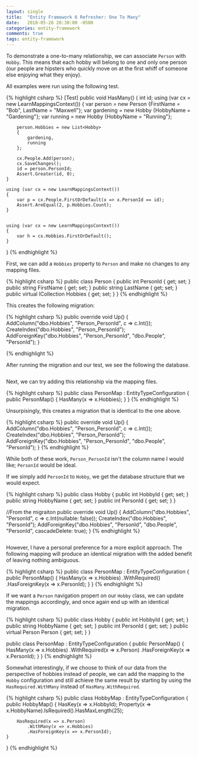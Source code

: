 ```yaml
---
layout: single
title:  "Entity Framework 6 Refresher: One To Many"
date:   2018-05-26 20:30:00 -0500
categories: entity-framework
comments: true
tags: entity-framework
---
```


To demonstrate a one-to-many relationship, we can associate `Person` with `Hobby`.   This means that each hobby will belong to one and only one person (our people are hipsters who quickly move on at the first whiff of someone else enjoying what they enjoy).

All examples were run using the following test.

{% highlight csharp %}
[Test]
public void HasMany()
{
    int id;
    using (var cx = new LearnMappingsContext())
    {
        var person = new Person {FirstName = "Bob", LastName = "Maxwell"};
        var gardening = new Hobby {HobbyName = "Gardening"};
        var running = new Hobby {HobbyName = "Running"};

        person.Hobbies = new List<Hobby>
        {
            gardening,
            running
        };

        cx.People.Add(person);
        cx.SaveChanges();
        id = person.PersonId;
        Assert.Greater(id, 0);
    }

    using (var cx = new LearnMappingsContext())
    {
        var p = cx.People.FirstOrDefault(x => x.PersonId == id);
        Assert.AreEqual(2, p.Hobbies.Count);
    }


    using (var cx = new LearnMappingsContext())
    {
        var h = cx.Hobbies.FirstOrDefault();
    }
}
{% endhighlight %}

First, we can add a `Hobbies` property to `Person` and make no changes to any mapping files.


{% highlight csharp %}
public class Person
{
    public int PersonId { get; set; }
    public string FirstName { get; set; }
    public string LastName { get; set; }
    public virtual ICollection<Hobby> Hobbies { get; set; }
}
{% endhighlight %}

This creates the following migration:

{% highlight csharp %}
public override void Up()
{
    AddColumn("dbo.Hobbies", "Person_PersonId", c => c.Int());
    CreateIndex("dbo.Hobbies", "Person_PersonId");
    AddForeignKey("dbo.Hobbies", "Person_PersonId", "dbo.People", "PersonId");
}

{% endhighlight %}

After running the migration and our test, we see the following the database.

<img src="{{ site.url }}{{ site.baseurl }}/assets/images/ef-refresh-one-to-many1.png" alt="">

Next, we can try adding this relationship via the  mapping files.

{% highlight csharp %}
public class PersonMap : EntityTypeConfiguration<Person>
{
    public PersonMap()
    {
        HasMany(x => x.Hobbies);
    }
}
{% endhighlight %}

Unsurpisingly, this creates a migration that is identical to the one above.

{% highlight csharp %}
public override void Up()
{
    AddColumn("dbo.Hobbies", "Person_PersonId", c => c.Int());
    CreateIndex("dbo.Hobbies", "Person_PersonId");
    AddForeignKey("dbo.Hobbies", "Person_PersonId", "dbo.People", "PersonId");
}
{% endhighlight %}

While both of these work, `Person_PersonId` isn't the column name I would like; `PersonId` would be ideal.

If we simply add `PersonId` to `Hobby`, we get the database structure that we would expect.

{% highlight csharp %}
public class Hobby
{
    public int HobbyId { get; set; }
    public string HobbyName { get; set; }
    public int PersonId { get; set; }
}

//From the migraiton 
public override void Up()
{
    AddColumn("dbo.Hobbies", "PersonId", c => c.Int(nullable: false));
    CreateIndex("dbo.Hobbies", "PersonId");
    AddForeignKey("dbo.Hobbies", "PersonId", "dbo.People", "PersonId", cascadeDelete: true);
}
{% endhighlight %}

<img src="{{ site.url }}{{ site.baseurl }}/assets/images/ef-refresh-one-to-many2.png" alt="">

However, I have a personal preference for a more explicit approach.  The following mapping will produce an identical migration with the added benefit of leaving nothing ambiguous.

{% highlight csharp %}
public class PersonMap : EntityTypeConfiguration<Person>
{
    public PersonMap()
    {
        HasMany(x => x.Hobbies)
            .WithRequired()
            .HasForeignKey(x => x.PersonId);
    }
}
{% endhighlight %}

If we want a `Person` navigation propert on our `Hobby` class, we can update the mappings accordingly, and once again end up with an identical migration.

{% highlight csharp %}
public class Hobby
{
    public int HobbyId { get; set; }
    public string HobbyName { get; set; }
    public int PersonId { get; set; }
    public virtual Person Person { get; set; }
}

public class PersonMap : EntityTypeConfiguration<Person>
{
    public PersonMap()
    {
        HasMany(x => x.Hobbies)
            .WithRequired(x => x.Person)
            .HasForeignKey(x => x.PersonId);
    }
}
{% endhighlight %}

Somewhat interestingly, if we choose to think of our data from the perspective of hobbies instead of people, we can add the mapping to the `Hobby` configuration and still achieve the same result by starting by using the `HasRequired.WithMany` instead of `HasMany.WithRequired`.

{% highlight csharp %}
public class HobbyMap : EntityTypeConfiguration<Hobby>
{
    public HobbyMap()
    {
        HasKey(x => x.HobbyId);
        Property(x => x.HobbyName).IsRequired().HasMaxLength(25);

        HasRequired(x => x.Person)
            .WithMany(x => x.Hobbies)
            .HasForeignKey(x => x.PersonId);
    }
}
{% endhighlight %}
